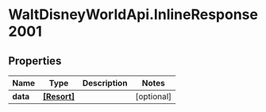 # WaltDisneyWorldApi.InlineResponse2001

## Properties
Name | Type | Description | Notes
------------ | ------------- | ------------- | -------------
**data** | [**[Resort]**](Resort.md) |  | [optional] 


